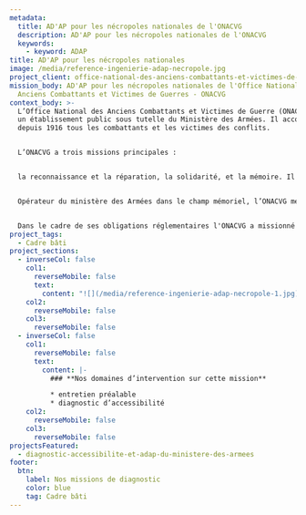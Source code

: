 ```yaml
---
metadata:
  title: AD'AP pour les nécropoles nationales de l'ONACVG
  description: AD'AP pour les nécropoles nationales de l'ONACVG
  keywords:
    - keyword: ADAP
title: AD'AP pour les nécropoles nationales
image: /media/reference-ingenierie-adap-necropole.jpg
project_client: office-national-des-anciens-combattants-et-victimes-de-guerres
mission_body: AD'AP pour les nécropoles nationales de l'Office Nationale des
  Anciens Combattants et Victimes de Guerres - ONACVG
context_body: >-
  L’Office National des Anciens Combattants et Victimes de Guerre (ONACVG) est
  un établissement public sous tutelle du Ministère des Armées. Il accompagne
  depuis 1916 tous les combattants et les victimes des conflits. 


  L’ONACVG a trois missions principales : 


  la reconnaissance et la réparation, la solidarité, et la mémoire. Il a pour objectif de préserver les intérêts matériels et moraux de ses ressortissants : anciens combattants, invalides et blessés de guerre, veuves de guerre, pupilles de la Nation, victimes de guerre, et plus récemment, d’actes de terrorisme.   


  Opérateur du ministère des Armées dans le champ mémoriel, l’ONACVG met pour sa part en œuvre la politique d’entretien, de rénovation et de valorisation de l’ensemble de ces sites hautement symboliques. Lieux de recueillement et de commémorations, les nécropoles nationales et les carrés militaires sont aussi des lieux de transmission mémorielle à destination des jeunes générations.


  Dans le cadre de ses obligations réglementaires l'ONACVG a missionné ATIPY afin d'analyser les conditions actuelles d'accessibilité sur plusieurs nécropoles dans le Sud-Est de la France.
project_tags:
  - Cadre bâti
project_sections:
  - inverseCol: false
    col1:
      reverseMobile: false
      text:
        content: "![](/media/reference-ingenierie-adap-necropole-1.jpg)"
    col2:
      reverseMobile: false
    col3:
      reverseMobile: false
  - inverseCol: false
    col1:
      reverseMobile: false
      text:
        content: |-
          ### **Nos domaines d’intervention sur cette mission**

          * entretien préalable
          * diagnostic d’accessibilité
    col2:
      reverseMobile: false
    col3:
      reverseMobile: false
projectsFeatured:
  - diagnostic-accessibilite-et-adap-du-ministere-des-armees
footer:
  btn:
    label: Nos missions de diagnostic
    color: blue
    tag: Cadre bâti
---
```

